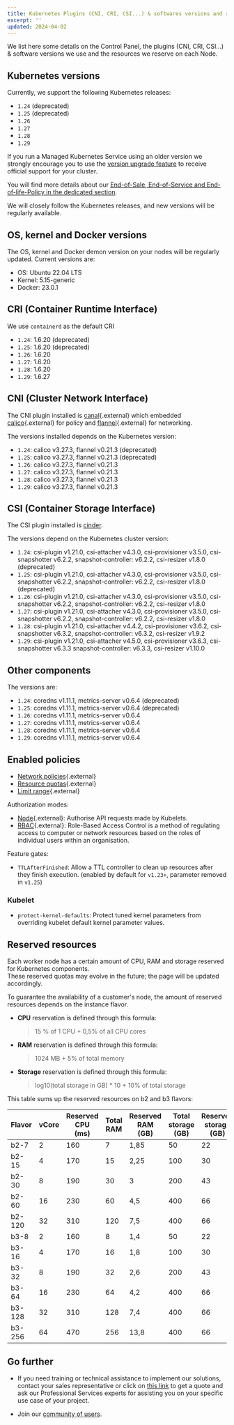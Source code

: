 ```yaml
---
title: Kubernetes Plugins (CNI, CRI, CSI...) & softwares versions and reserved resources
excerpt: ''
updated: 2024-04-02
---
```


We list here some details on the Control Panel, the plugins (CNI, CRI, CSI...) & software versions we use and the resources we reserve on each Node.

## Kubernetes versions

Currently, we support the following Kubernetes releases:

* `1.24` (deprecated)
* `1.25` (deprecated)
* `1.26`
* `1.27`
* `1.28`
* `1.29`

If you run a Managed Kubernetes Service using an older version we strongly encourage you to use the [version upgrade feature](/pages/public_cloud/containers_orchestration/managed_kubernetes/upgrading-kubernetes-version) to receive official support for your cluster.

You will find more details about our [End-of-Sale, End-of-Service and End-of-life-Policy in the dedicated section](/pages/public_cloud/containers_orchestration/managed_kubernetes/eos-eol-policies).

We will closely follow the Kubernetes releases, and new versions will be regularly available.

## OS, kernel and Docker versions

The OS, kernel and Docker demon version on your nodes will be regularly updated. Current versions are:

* OS: Ubuntu 22.04 LTS
* Kernel: 5.15-generic
* Docker: 23.0.1

## CRI (Container Runtime Interface)

We use `containerd` as the default CRI

* `1.24`: 1.6.20 (deprecated)
* `1.25`: 1.6.20 (deprecated)
* `1.26`: 1.6.20
* `1.27`: 1.6.20
* `1.28`: 1.6.20
* `1.29`: 1.6.27

## CNI (Cluster Network Interface)

The CNI plugin installed is [canal](https://github.com/projectcalico/canal){.external} which embedded [calico](https://github.com/projectcalico/calico){.external} for policy and [flannel](https://github.com/coreos/flannel/){.external} for networking.

The versions installed depends on the Kubernetes version:

* `1.24`: calico v3.27.3, flannel v0.21.3 (deprecated)
* `1.25`: calico v3.27.3, flannel v0.21.3 (deprecated)
* `1.26`: calico v3.27.3, flannel v0.21.3
* `1.27`: calico v3.27.3, flannel v0.21.3
* `1.28`: calico v3.27.3, flannel v0.21.3
* `1.29`: calico v3.27.3, flannel v0.21.3

## CSI (Container Storage Interface)

The CSI plugin installed is [cinder](https://github.com/kubernetes/cloud-provider-openstack).

The versions depend on the Kubernetes cluster version:

* `1.24`: csi-plugin v1.21.0, csi-attacher v4.3.0, csi-provisioner v3.5.0, csi-snapshotter v6.2.2, snapshot-controller: v6.2.2, csi-resizer v1.8.0 (deprecated)
* `1.25`: csi-plugin v1.21.0, csi-attacher v4.3.0, csi-provisioner v3.5.0, csi-snapshotter v6.2.2, snapshot-controller: v6.2.2, csi-resizer v1.8.0 (deprecated)
* `1.26`: csi-plugin v1.21.0, csi-attacher v4.3.0, csi-provisioner v3.5.0, csi-snapshotter v6.2.2, snapshot-controller: v6.2.2, csi-resizer v1.8.0
* `1.27`: csi-plugin v1.21.0, csi-attacher v4.3.0, csi-provisioner v3.5.0, csi-snapshotter v6.2.2, snapshot-controller: v6.2.2, csi-resizer v1.8.0
* `1.28`: csi-plugin v1.21.0, csi-attacher v4.4.2, csi-provisioner v3.6.2, csi-snapshotter v6.3.2, snapshot-controller: v6.3.2, csi-resizer v1.9.2
* `1.29`: csi-plugin v1.21.0, csi-attacher v4.5.0, csi-provisioner v3.6.3, csi-snapshotter v6.3.3 snapshot-controller: v6.3.3, csi-resizer v1.10.0

## Other components

The versions are:

* `1.24`: coredns v1.11.1, metrics-server v0.6.4 (deprecated)
* `1.25`: coredns v1.11.1, metrics-server v0.6.4 (deprecated)
* `1.26`: coredns v1.11.1, metrics-server v0.6.4
* `1.27`: coredns v1.11.1, metrics-server v0.6.4
* `1.28`: coredns v1.11.1, metrics-server v0.6.4
* `1.29`: coredns v1.11.1, metrics-server v0.6.4

## Enabled policies

* [Network policies](https://kubernetes.io/docs/concepts/services-networking/network-policies/){.external}
* [Resource quotas](https://kubernetes.io/docs/concepts/policy/resource-quotas/){.external}
* [Limit range](https://kubernetes.io/docs/concepts/policy/limit-range/){.external}

Authorization modes:

* [Node](https://kubernetes.io/docs/reference/access-authn-authz/node/){.external}: Authorise API requests made by Kubelets.
* [RBAC](https://kubernetes.io/docs/reference/access-authn-authz/rbac/){.external}: Role-Based Access Control is a method of regulating access to computer or network resources based on the roles of individual users within an organisation.

Feature gates:

* `TTLAfterFinished`: Allow a TTL controller to clean up resources after they finish execution. (enabled by default for `v1.23+`, parameter removed in `v1.25`)

### Kubelet

* `protect-kernel-defaults`: Protect tuned kernel parameters from overriding kubelet default kernel parameter values.

## Reserved resources

Each worker node has a certain amount of CPU, RAM and storage reserved for Kubernetes components.  
These reserved quotas may evolve in the future; the page will be updated accordingly.

To guarantee the availability of a customer's node, the amount of reserved resources depends on the instance flavor.

* **CPU** reservation is defined through this formula:  
    > 15 % of 1 CPU + 0,5% of all CPU cores

* **RAM** reservation is defined through this formula:  
    > 1024 MB + 5% of total memory

* **Storage** reservation is defined through this formula:  
    > log10(total storage in GB) * 10 + 10% of total storage

This table sums up the reserved resources on b2 and b3 flavors:

| Flavor | vCore | Reserved CPU (ms) | Total RAM | Reserved RAM (GB) | Total storage (GB) | Reserved storage (GB) |
|-|-|-|-|-|-|-|
| b2-7 | 2 | 160 | 7 | 1,85 | 50 | 22 |
| b2-15 | 4 | 170 | 15 | 2,25 | 100 | 30 |
| b2-30 | 8 | 190 | 30 | 3 | 200 | 43 |
| b2-60 | 16 | 230 | 60 | 4,5 | 400 | 66 |
| b2-120 | 32 | 310 | 120 | 7,5 | 400 | 66 |
| b3-8 | 2 | 160 | 8 | 1,4 | 50 | 22 |
| b3-16 | 4 | 170 | 16 | 1,8 | 100 | 30 |
| b3-32 | 8 | 190 | 32 | 2,6 | 200 | 43 |
| b3-64 | 16 | 230 | 64 | 4,2 | 400 | 66 |
| b3-128 | 32 | 310 | 128 | 7,4 | 400 | 66 |
| b3-256 | 64 | 470 | 256 | 13,8 | 400 | 66 |

## Go further

- If you need training or technical assistance to implement our solutions, contact your sales representative or click on [this link](https://www.ovhcloud.com/en-ca/professional-services/) to get a quote and ask our Professional Services experts for assisting you on your specific use case of your project.

- Join our [community of users](https://community.ovh.com/en/).
